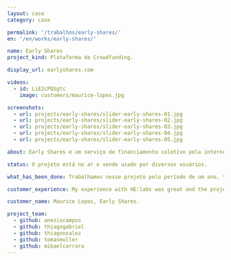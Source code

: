 ```yaml
---
layout: case
category: case

permalink: '/trabalhos/early-shares/'
en: '/en/works/early-shares/'

name: Early Shares
project_kind: Plataforma de Crowdfunding.

display_url: earlyshares.com

videos:
  - id: LiE2cPQSgtc
    image: customers/maurice-lopes.jpg

screenshots:
  - url: projects/early-shares/slider-early-shares-01.jpg
  - url: projects/early-shares/slider-early-shares-02.jpg
  - url: projects/early-shares/slider-early-shares-03.jpg
  - url: projects/early-shares/slider-early-shares-04.jpg
  - url: projects/early-shares/slider-early-shares-05.jpg

about: Early Shares é um serviço de financiamento coletivo pela internet que conecta empresários que procuram vender participações do seu negócio com pessoas que querem se transformar em investidor.

status: O projeto está no ar e sendo usado por diversos usuários.

what_has_been_done: Trabalhamos nesse projeto pelo período de um ano, teve seu desenvolvimento ininterrupto por esse período, e hoje está concluído. O projeto foi repassado para equipe interna do cliente. É um bom exemplo de alguém que lançou sua ideia com a gente, cresceu até determinado ponto e depois optou por manter o projeto nas mãos dos seus próprios profissionais. Sucesso!

customer_experience: My experience with HE:labs was great and the project was a huge success. What you guys did and your skills in web development make any task seem easy, which is amazing when dealing with web development companies. That is pretty impressive for all standards.

customer_name: Maurice Lopes, Early Shares.

project_team:
  - github: aneziocampos
  - github: thiagogabriel
  - github: thiagonzalez
  - github: tomasmuller
  - github: mikaelcarrara
---
```


